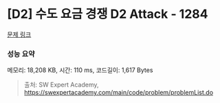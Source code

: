 # [D2] 수도 요금 경쟁 D2 Attack - 1284 

[문제 링크](https://swexpertacademy.com/main/code/problem/problemDetail.do?contestProbId=AV189xUaI8UCFAZN) 

### 성능 요약

메모리: 18,208 KB, 시간: 110 ms, 코드길이: 1,617 Bytes



> 출처: SW Expert Academy, https://swexpertacademy.com/main/code/problem/problemList.do